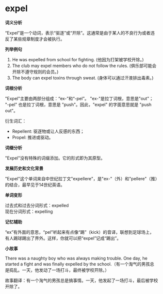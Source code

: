 # expel

**词义分析**

  

“Expel”是一个动词，表示“驱逐”或“开除”。这通常是由于某人的不良行为或者违反了某些规章制度才会被执行。

  

**列举例句**

  

1.  He was expelled from school for fighting. (他因为打架被学校开除。)
2.  The club may expel members who do not follow the rules. (俱乐部可能会开除不遵守规则的会员。)
3.  The body can expel toxins through sweat. (身体可以通过汗液排出毒素。)

  

**词根分析**

  

"Expel"主要由两部分组成：“ex-”和“-pel”。 "ex-"是拉丁词根，意思是"out"； "-pel" 也是拉丁词根，意思是 "push"。因此，"expel" 的字面意思就是 "push out"。

  

衍生词汇：

  

*   Repellent: 驱逐物或让人反感的东西；
*   Propel: 推进或驱动。

  

**词缀分析**

  

"Expel"没有特殊的词缀添加。它的形式即为其原型。

  

**发展历史和文化背景**

  

"Expel"这个单词来自中世纪拉丁文"expellere"，是"ex-"（外）和"pellere"（推）的结合，最早见于14世纪英语。

  

**单词变形**

  

过去式和过去分词形式：expelled  
现在分词形式：expelling

  

**记忆辅助**

  

“ex”有外面的意思，“pel”听起来有点像“踢”（kick）的音译，联想到足球场上，有人踢球踢出了界外。这样，你就可以把“expel”记成“踢出”。

  

**小故事**

  

There was a naughty boy who was always making trouble. One day, he started a fight and was finally expelled by the school.（有一个淘气的男孩总是捣乱。一天，他发动了一场打斗，最终被学校开除。）

  

故事翻译：有一个淘气的男孩总是搞事情。一天，他发起了一场打斗，最后被学校开除了。
